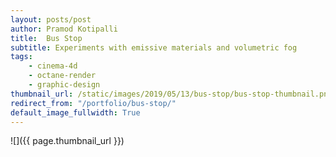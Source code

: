 ```yaml
---
layout: posts/post
author: Pramod Kotipalli
title:  Bus Stop
subtitle: Experiments with emissive materials and volumetric fog
tags:
    - cinema-4d
    - octane-render
    - graphic-design
thumbnail_url: /static/images/2019/05/13/bus-stop/bus-stop-thumbnail.png
redirect_from: "/portfolio/bus-stop/"
default_image_fullwidth: True
---
```


![]({{ page.thumbnail_url }})
